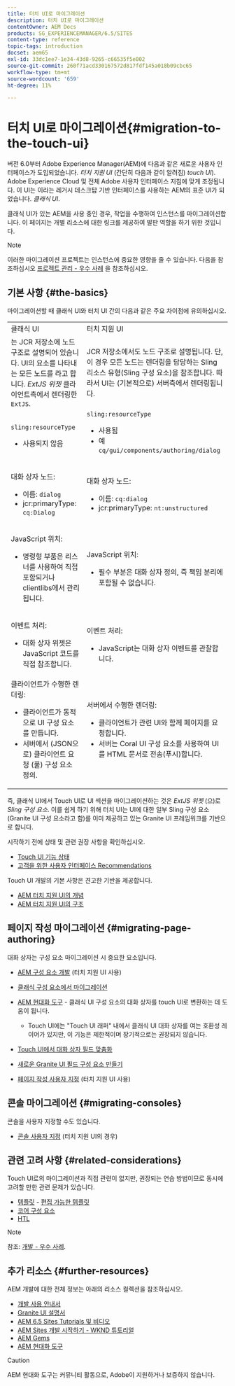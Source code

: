 ```yaml
---
title: 터치 UI로 마이그레이션
description: 터치 UI로 마이그레이션
contentOwner: AEM Docs
products: SG_EXPERIENCEMANAGER/6.5/SITES
content-type: reference
topic-tags: introduction
docset: aem65
exl-id: 33dc1ee7-1e34-43d8-9265-c66535f5e002
source-git-commit: 260f71acd330167572d817fdf145a018b09cbc65
workflow-type: tm+mt
source-wordcount: '659'
ht-degree: 11%

---
```


# 터치 UI로 마이그레이션{#migration-to-the-touch-ui}

버전 6.0부터 Adobe Experience Manager(AEM)에 다음과 같은 새로운 사용자 인터페이스가 도입되었습니다. *터치 지원 UI* (간단히 다음과 같이 알려짐) *touch UI*). Adobe Experience Cloud 및 전체 Adobe 사용자 인터페이스 지침에 맞게 조정됩니다. 이 UI는 이라는 레거시 데스크탑 기반 인터페이스를 사용하는 AEM의 표준 UI가 되었습니다. *클래식 UI*.

클래식 UI가 있는 AEM을 사용 중인 경우, 작업을 수행하여 인스턴스를 마이그레이션합니다. 이 페이지는 개별 리소스에 대한 링크를 제공하여 발판 역할을 하기 위한 것입니다.

>[!NOTE]
>
>이러한 마이그레이션 프로젝트는 인스턴스에 중요한 영향을 줄 수 있습니다. 다음을 참조하십시오 [프로젝트 관리 - 우수 사례](/help/managing/best-practices.md) 을 참조하십시오.

## 기본 사항 {#the-basics}

마이그레이션할 때 클래식 UI와 터치 UI 간의 다음과 같은 주요 차이점에 유의하십시오.

<table>
 <tbody>
  <tr>
   <td>클래식 UI</td>
   <td>터치 지원 UI</td>
  </tr>
  <tr>
   <td>는 JCR 저장소에 노드 구조로 설명되어 있습니다. UI의 요소를 나타내는 모든 노드를 라고 합니다. <em>ExtJS 위젯</em> 클라이언트측에서 렌더링한 <code>ExtJS</code>.</td>
   <td>JCR 저장소에서도 노드 구조로 설명됩니다. 단, 이 경우 모든 노드는 렌더링을 담당하는 Sling 리소스 유형(Sling 구성 요소)을 참조합니다. 따라서 UI는 (기본적으로) 서버측에서 렌더링됩니다.</td>
  </tr>
  <tr>
   <td><p><code>sling:resourceType</code></p>
    <ul>
     <li>사용되지 않음</li>
    </ul> </td>
   <td><code>sling:resourceType</code>
    <ul>
     <li>사용됨</li>
     <li>예<br /> <code>cq/gui/components/authoring/dialog</code><br /> </li>
    </ul> </td>
  </tr>
  <tr>
   <td><p>대화 상자 노드:</p>
    <ul>
     <li>이름: <code>dialog</code></li>
     <li>jcr:primaryType: <code>cq:Dialog</code></li>
    </ul> </td>
   <td><p>대화 상자 노드:</p>
    <ul>
     <li>이름: <code>cq:dialog</code></li>
     <li>jcr:primaryType: <code>nt:unstructured</code></li>
    </ul> </td>
  </tr>
  <tr>
   <td><p>JavaScript 위치:</p>
    <ul>
     <li>명령형 부품은 리스너를 사용하여 직접 포함되거나 clientlibs에서 관리됩니다.</li>
    </ul> </td>
   <td><p>JavaScript 위치:</p>
    <ul>
     <li>필수 부분은 대화 상자 정의, 즉 책임 분리에 포함될 수 없습니다.</li>
    </ul> </td>
  </tr>
  <tr>
   <td><p>이벤트 처리:</p>
    <ul>
     <li>대화 상자 위젯은 JavaScript 코드를 직접 참조합니다.</li>
    </ul> </td>
   <td><p>이벤트 처리:</p>
    <ul>
     <li>JavaScript는 대화 상자 이벤트를 관찰합니다.</li>
    </ul> </td>
  </tr>
  <tr>
   <td>클라이언트가 수행한 렌더링:
    <ul>
     <li>클라이언트가 동적으로 UI 구성 요소를 만듭니다.</li>
     <li>서버에서 (JSON으로) 클라이언트 요청 (풀) 구성 요소 정의.</li>
    </ul> </td>
   <td>서버에서 수행한 렌더링:
    <ul>
     <li>클라이언트가 관련 UI와 함께 페이지를 요청합니다.</li>
     <li>서버는 Coral UI 구성 요소를 사용하여 UI를 HTML 문서로 전송(푸시)합니다.<br /> </li>
    </ul> </td>
  </tr>
 </tbody>
</table>

즉, 클래식 UI에서 Touch UI로 UI 섹션을 마이그레이션하는 것은 *ExtJS 위젯* (으)로 *Sling 구성 요소*. 이를 쉽게 하기 위해 터치 UI는 UI에 대한 일부 Sling 구성 요소(Granite UI 구성 요소라고 함)를 이미 제공하고 있는 Granite UI 프레임워크를 기반으로 합니다.

시작하기 전에 상태 및 관련 권장 사항을 확인하십시오.

* [Touch UI 기능 상태](/help/release-notes/touch-ui-features-status.md)
* [고객을 위한 사용자 인터페이스 Recommendations](/help/sites-deploying/ui-recommendations.md)

Touch UI 개발의 기본 사항은 견고한 기반을 제공합니다.

* [AEM 터치 지원 UI의 개념](/help/sites-developing/touch-ui-concepts.md)
* [AEM 터치 지원 UI의 구조](/help/sites-developing/touch-ui-structure.md)

## 페이지 작성 마이그레이션 {#migrating-page-authoring}

대화 상자는 구성 요소 마이그레이션 시 중요한 요소입니다.

* [AEM 구성 요소 개발](/help/sites-developing/developing-components.md) (터치 지원 UI 사용)
* [클래식 구성 요소에서 마이그레이션](/help/sites-developing/developing-components.md#migrating-from-a-classic-component)
* [AEM 현대화 도구](/help/sites-developing/modernization-tools.md) - 클래식 UI 구성 요소의 대화 상자를 touch UI로 변환하는 데 도움이 됩니다.

   * Touch UI에는 &quot;Touch UI 래퍼&quot; 내에서 클래식 UI 대화 상자를 여는 호환성 레이어가 있지만, 이 기능은 제한적이며 장기적으로는 권장되지 않습니다.

* [Touch UI에서 대화 상자 필드 맞춤화](https://helpx.adobe.com/experience-manager/kt/eseminars/gems/aem-customizing-dialog-fields-in-touch-ui.html)
* [새로운 Granite UI 필드 구성 요소 만들기](/help/sites-developing/granite-ui-component.md)
* [페이지 작성 사용자 지정](/help/sites-developing/customizing-page-authoring-touch.md) (터치 지원 UI 사용)

## 콘솔 마이그레이션 {#migrating-consoles}

콘솔을 사용자 지정할 수도 있습니다.

* [콘솔 사용자 지정](/help/sites-developing/customizing-consoles-touch.md) (터치 지원 UI의 경우)

## 관련 고려 사항 {#related-considerations}

Touch UI로의 마이그레이션과 직접 관련이 없지만, 권장되는 연습 방법이므로 동시에 고려할 만한 관련 문제가 있습니다.

* [템플릿](/help/sites-developing/templates.md) - [편집 가능한 템플릿](/help/sites-developing/page-templates-editable.md)
* [코어 구성 요소](https://experienceleague.adobe.com/docs/experience-manager-core-components/using/introduction.html)
* [HTL](https://experienceleague.adobe.com/docs/experience-manager-htl/content/overview.html)

>[!NOTE]
>
>참조: [개발 - 우수 사례](/help/sites-developing/best-practices.md).

## 추가 리소스 {#further-resources}

AEM 개발에 대한 전체 정보는 아래의 리소스 컬렉션을 참조하십시오.

* [개발 사용 안내서](/help/sites-developing/home.md)
* [Granite UI 설명서](https://developer.adobe.com/experience-manager/reference-materials/6-5/granite-ui/api/jcr_root/libs/granite/ui/index.html)
* [AEM 6.5 Sites Tutorials 및 비디오](https://experienceleague.adobe.com/docs/experience-manager-learn/sites/overview.html)
* [AEM Sites 개발 시작하기 - WKND 튜토리얼](/help/sites-developing/getting-started.md)
* [AEM Gems](https://experienceleague.adobe.com/docs/events/experience-manager-gems-recordings/overview.html?lang=en)
* [AEM 현대화 도구](https://opensource.adobe.com/aem-modernize-tools/)

>[!CAUTION]
>
>AEM 현대화 도구는 커뮤니티 활동으로, Adobe이 지원하거나 보증하지 않습니다.
